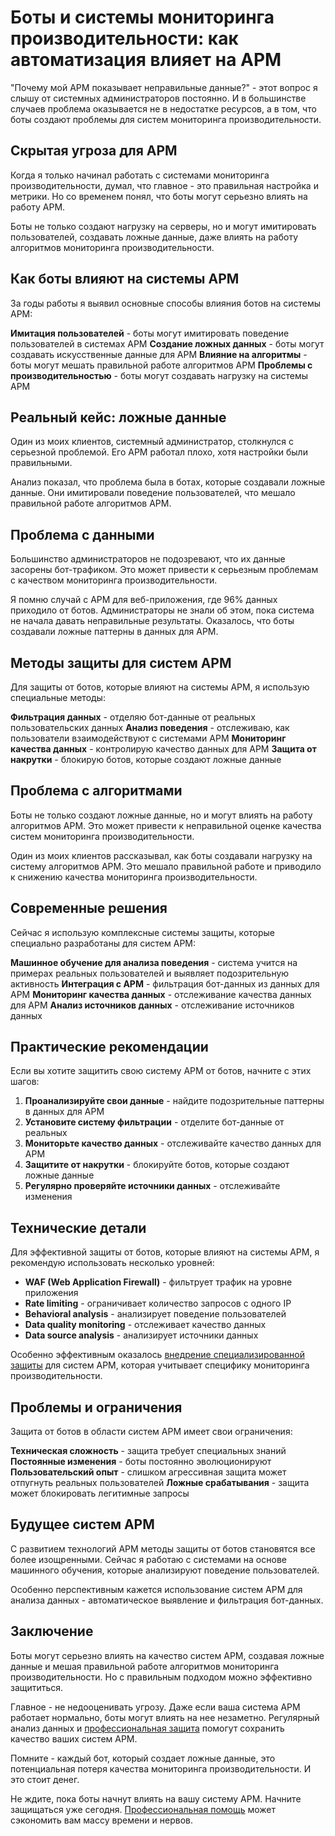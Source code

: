 ﻿# Боты и системы мониторинга производительности: как автоматизация влияет на APM

"Почему мой APM показывает неправильные данные?" - этот вопрос я слышу от системных администраторов постоянно. И в большинстве случаев проблема оказывается не в недостатке ресурсов, а в том, что боты создают проблемы для систем мониторинга производительности.

## Скрытая угроза для APM

Когда я только начинал работать с системами мониторинга производительности, думал, что главное - это правильная настройка и метрики. Но со временем понял, что боты могут серьезно влиять на работу APM.

Боты не только создают нагрузку на серверы, но и могут имитировать пользователей, создавать ложные данные, даже влиять на работу алгоритмов мониторинга производительности.

## Как боты влияют на системы APM

За годы работы я выявил основные способы влияния ботов на системы APM:

**Имитация пользователей** - боты могут имитировать поведение пользователей в системах APM
**Создание ложных данных** - боты могут создавать искусственные данные для APM
**Влияние на алгоритмы** - боты могут мешать правильной работе алгоритмов APM
**Проблемы с производительностью** - боты могут создавать нагрузку на системы APM

## Реальный кейс: ложные данные

Один из моих клиентов, системный администратор, столкнулся с серьезной проблемой. Его APM работал плохо, хотя настройки были правильными.

Анализ показал, что проблема была в ботах, которые создавали ложные данные. Они имитировали поведение пользователей, что мешало правильной работе алгоритмов APM.

## Проблема с данными

Большинство администраторов не подозревают, что их данные засорены бот-трафиком. Это может привести к серьезным проблемам с качеством мониторинга производительности.

Я помню случай с APM для веб-приложения, где 96% данных приходило от ботов. Администраторы не знали об этом, пока система не начала давать неправильные результаты. Оказалось, что боты создавали ложные паттерны в данных для APM.

## Методы защиты для систем APM

Для защиты от ботов, которые влияют на системы APM, я использую специальные методы:

**Фильтрация данных** - отделяю бот-данные от реальных пользовательских данных
**Анализ поведения** - отслеживаю, как пользователи взаимодействуют с системами APM
**Мониторинг качества данных** - контролирую качество данных для APM
**Защита от накрутки** - блокирую ботов, которые создают ложные данные

## Проблема с алгоритмами

Боты не только создают ложные данные, но и могут влиять на работу алгоритмов APM. Это может привести к неправильной оценке качества систем мониторинга производительности.

Один из моих клиентов рассказывал, как боты создавали нагрузку на систему алгоритмов APM. Это мешало правильной работе и приводило к снижению качества мониторинга производительности.

## Современные решения

Сейчас я использую комплексные системы защиты, которые специально разработаны для систем APM:

**Машинное обучение для анализа поведения** - система учится на примерах реальных пользователей и выявляет подозрительную активность
**Интеграция с APM** - фильтрация бот-данных из данных для APM
**Мониторинг качества данных** - отслеживание качества данных для APM
**Анализ источников данных** - отслеживание источников данных

## Практические рекомендации

Если вы хотите защитить свою систему APM от ботов, начните с этих шагов:

1. **Проанализируйте свои данные** - найдите подозрительные паттерны в данных для APM
2. **Установите систему фильтрации** - отделите бот-данные от реальных
3. **Мониторьте качество данных** - отслеживайте качество данных для APM
4. **Защитите от накрутки** - блокируйте ботов, которые создают ложные данные
5. **Регулярно проверяйте источники данных** - отслеживайте изменения

## Технические детали

Для эффективной защиты от ботов, которые влияют на системы APM, я рекомендую использовать несколько уровней:

- **WAF (Web Application Firewall)** - фильтрует трафик на уровне приложения
- **Rate limiting** - ограничивает количество запросов с одного IP
- **Behavioral analysis** - анализирует поведение пользователей
- **Data quality monitoring** - отслеживает качество данных
- **Data source analysis** - анализирует источники данных

Особенно эффективным оказалось [внедрение специализированной защиты](https://progaem.com/ustanovka-antibota-usluga-po-zashhite-ot-botov-vashih-sajtov-na-razlichnyh-cms-sistemah.html) для систем APM, которая учитывает специфику мониторинга производительности.

## Проблемы и ограничения

Защита от ботов в области систем APM имеет свои ограничения:

**Техническая сложность** - защита требует специальных знаний
**Постоянные изменения** - боты постоянно эволюционируют
**Пользовательский опыт** - слишком агрессивная защита может отпугнуть реальных пользователей
**Ложные срабатывания** - защита может блокировать легитимные запросы

## Будущее систем APM

С развитием технологий APM методы защиты от ботов становятся все более изощренными. Сейчас я работаю с системами на основе машинного обучения, которые анализируют поведение пользователей.

Особенно перспективным кажется использование систем APM для анализа данных - автоматическое выявление и фильтрация бот-данных.

## Заключение

Боты могут серьезно влиять на качество систем APM, создавая ложные данные и мешая правильной работе алгоритмов мониторинга производительности. Но с правильным подходом можно эффективно защититься.

Главное - не недооценивать угрозу. Даже если ваша система APM работает нормально, боты могут влиять на нее незаметно. Регулярный анализ данных и [профессиональная защита](https://progaem.com/ustanovka-antibota-usluga-po-zashhite-ot-botov-vashih-sajtov-na-razlichnyh-cms-sistemah.html) помогут сохранить качество ваших систем APM.

Помните - каждый бот, который создает ложные данные, это потенциальная потеря качества мониторинга производительности. И это стоит денег.

Не ждите, пока боты начнут влиять на вашу систему APM. Начните защищаться уже сегодня. [Профессиональная помощь](https://progaem.com/ustanovka-antibota-usluga-po-zashhite-ot-botov-vashih-sajtov-na-razlichnyh-cms-sistemah.html) может сэкономить вам массу времени и нервов.
